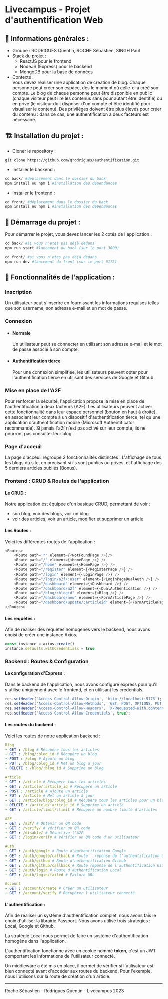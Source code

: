 # Livecampus - Projet d'authentification Web



## 🔎 Informations générales : 
- Groupe : RODRIGUES Quentin, ROCHE Sébastien, SINGH Paul
- Stack du projet :
    - ReactJS pour le frontend 
    - NodeJS (Express) pour le backend
    - MongoDB pour la base de données
- Contexte :   
Vous devez réaliser une application de création de blog. Chaque personne peut créer son espace, dès le moment où celle-ci a créé son compte. Le blog de chaque personne peut être disponible en public (chaque visiteur peut lire les contenus sans pour autant être identifié) ou en privé (le visiteur doit disposer d'un compte et être identifié pour
visualiser le contenu). Des privilèges doivent être plus élevés pour créer du contenu : dans ce cas, une
authentification à deux facteurs est nécessaire.

## 🏗️ Installation du projet : 
- Cloner le repository : 

```
git clone https://github.com/qrodrigues/authentification.git
```

- Installer le backend : 

```python
cd back/ #déplacement dans le dossier du back
npm install ou npm i #installation des dépendances
```

- Installer le frontend : 

```python
cd front/ #déplacement dans le dossier du back
npm install ou npm i #installation des dépendances
```

## 🚀 Démarrage du projet : 
Pour démarrer le projet, vous devez lancer les 2 cotés de l'application : 

```python
cd back/ #si vous n'etes pas déjà dedans
npm run start #lancement du back (sur le port 3000)
```

```python
cd front/ #si vous n'etes pas déjà dedans
npm run dev #lancement du front (sur le port 5173)
```

## 🔩 Fonctionnalités de l'application :

### Inscription
Un utilisateur peut s'inscrire en fournissant les informations requises telles que son username, son adresse e-mail et un mot de passe.
### Connexion 
- #### Normale 
    Un utilisateur peut se connecter en utilisant son adresse e-mail et le mot de passe associé à son compte.
- #### Authentification tierce 
    Pour une connexion simplifiée, les utilisateurs peuvent opter pour l'authentification tierce en utilisant des services de Google et Github.
### Mise en place de l'A2F 
Pour renforcer la sécurité, l'application propose la mise en place de l'authentification à deux facteurs (A2F). Les utilisateurs peuvent activer cette fonctionnalité dans leur espace personnel (bouton en haut à droite), en associant leur compte à un dispositif d'authentification tierce, tel qu'une application d'authentification mobile (Microsoft Authentificator recommandé).
Si jamais l'a2f n'est pas activé sur leur compte, ils ne pourront pas consulter leur blog.

### Page d'acceuil
La page d'acceuil regroupe 2 fonctionnalités distinctes : L'affichage de tous les blogs du site, en précisant si ils sont publics ou privés, et l'affichage des 5 derniers articles publiés (Bonus).
### Frontend : CRUD & Routes de l'application

#### Le CRUD : 
Notre application est équipée d'un basique CRUD, permettant de voir : 
- son blog, voir des blogs, voir un blog
- voir des articles, voir un article, modifier et supprimer un article

#### Les Routes :
Voici les différentes routes de l'application : 
```js
<Routes>  
    <Route path='*' element={<NotFoundPage />}/>  
    <Route path="/" element={<HomePage />} />
    <Route path="/home" element={<HomePage />} />
    <Route path="/register" element={<RegisterPage />} />
    <Route path="/login" element={<LoginPage />} />
    <Route path="/login/a2f/:user" element={<LoginPageDualAuth />} />
    <Route path="/dashboard" element={<Dashboard />} />
    <Route path="/dashboard/a2f" element={<DualAuthentication />} />
    <Route path="/blog/:blogid" element={<Blog />} />
    <Route path="/dashboard/new" element={<FormArticlePage />} />
    <Route path="/dashboard/update/:articleid" element={<FormArticlePage />} />
</Routes>
```
#### Les requêtes :
Afin de réaliser des requêtes homogènes vers le backend, nous avons choisi de créer une instance Axios.
```js
const instance = axios.create()
instance.defaults.withCredentials = true
```

### Backend : Routes & Configuration

#### La configuration d'Express :
Dans le backend de l'application, nous avons configuré express pour qu'il s'utilise uniquement avec le frontend, et en utilisant les credentials.
```js
res.setHeader('Access-Control-Allow-Origin', 'http://localhost:5173');
res.setHeader('Access-Control-Allow-Methods', 'GET, POST, OPTIONS, PUT, PATCH, DELETE');
res.setHeader('Access-Control-Allow-Headers', 'X-Requested-With,content-type');
res.setHeader('Access-Control-Allow-Credentials', true);
```

#### Les routes du backend : 

Voici  les routes de notre application backend : 
```yml
Blog
- GET : /blog # Récupère tous les articles
- GET : /blog/:blog_id # Récupère un blog
- POST : /blog # Ajoute un blog
- PUT : /blog/:blog_id # Met un blog à jour
- DELETE : /blog/:blog_id # Supprime un blog

Article
- GET : /article # Récupère tous les articles
- GET : /article/:article_id # Récupère un article
- POST : /article # Ajoute un article
- PUT : /article # Met un article à jour
- GET : /article/blog/:blog_id # Récupère tous les articles pour un blog
- DELETE : /article/:article_id # Supprime un article
- GET : /article/limit/:limit # Récupère un nombre limité d'articles

A2F
- GET : /a2f/ # Obtenir un QR code
- GET : /verify/ # Vérifier un QR code
- GET : /disable/ # Désactive l'A2F
- GET : /login/verify # Vérifier un QR code d'un utilisateur

Auth
- GET : /auth/google # Route d'authentification Google
- GET : /auth/google/callback # Route   réponse de l'authentification Google
- GET : /auth/github # Route d'authentification Github
- GET : /auth/github/callback # Route réponse de l'authentification Github
- GET : /auth/login # Route d'authentification Local
- GET : /auth/login/failed # Failure URL

Account
- GET : /account/create # Créer un utilisateur
- GET : /account/verify # Récupérer l'utilisateur connecté
```

#### L'authentification :
Afin de réaliser un système d'authentification complet, nous avons fais le choix d'utiliser la librairie Passport. Nous avons utilisé trois stratégies : Local, Google et Github.

La stratégie Local nous permet de faire un système d'authentification homogène dans l'application.

L'authentification fonctionne avec un cookie nommé **token**, c'est un JWT comportant les informations de l'utilisateur connecté.

Un middleware a été mis en place, il permet de vérifier si l'utilisateur est bien connecté avant d'accéder aux routes du backend. Pour l'exemple, nous l'utilisons sur la route de création d'un article.


---
Roche Sébastien - Rodrigues Quentin - Livecampus 2023
